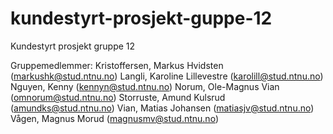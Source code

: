 # kundestyrt-prosjekt-guppe-12
Kundestyrt prosjekt  gruppe 12

Gruppemedlemmer:
Kristoffersen, Markus Hvidsten (markushk@stud.ntnu.no)
Langli, Karoline Lillevestre (karolill@stud.ntnu.no)
Nguyen, Kenny (kennyn@stud.ntnu.no)
Norum, Ole-Magnus Vian (omnorum@stud.ntnu.no)
Storruste, Amund Kulsrud (amundks@stud.ntnu.no)
Vian, Matias Johansen (matiasjv@stud.ntnu.no)
Vågen, Magnus Morud (magnusmv@stud.ntnu.no)
